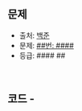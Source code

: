 ## 문제

- 출처: [백준](https://www.acmicpc.net)
- 문제: [ ##번: #### ](https://www.acmicpc.net/problem/##)
- 등급: #### ##

<br>

## 코드 - ####

``` ####

```

[//]: # (<br>)

[//]: # (### 해설)
